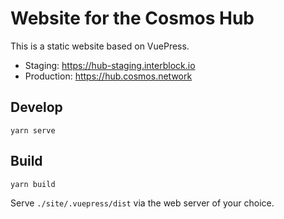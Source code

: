 # Website for the Cosmos Hub
This is a static website based on VuePress.

* Staging: https://hub-staging.interblock.io
* Production: https://hub.cosmos.network

## Develop
```
yarn serve
```

## Build
```
yarn build
```

Serve `./site/.vuepress/dist` via the web server of your choice.
